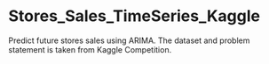 # Stores_Sales_TimeSeries_Kaggle
Predict future stores sales using ARIMA. The dataset and problem statement is taken from Kaggle Competition.

